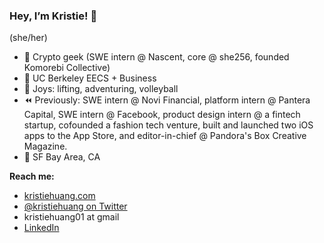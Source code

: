 ### Hey, I’m Kristie! 👋
(she/her)

- 🔗 Crypto geek (SWE intern @ Nascent, core @ she256, founded Komorebi Collective)
- 🧸 UC Berkeley EECS + Business
- 🌱 Joys: lifting, adventuring, volleyball
- ⏪ Previously: SWE intern @ Novi Financial, platform intern @ Pantera Capital, SWE intern @ Facebook, product design intern @ a fintech startup, cofounded a fashion tech venture, built and launched two iOS apps to the App Store, and editor-in-chief @ Pandora's Box Creative Magazine.
- 📍 SF Bay Area, CA


**Reach me:**
- [kristiehuang.com](http://kristiehuang.com/)
- [@kristiehuang on Twitter](https://twitter.com/kristiehuang)
- kristiehuang01 at gmail
- [LinkedIn](https://www.linkedin.com/in/kristie-huang/)
